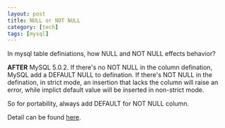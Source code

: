 ```yaml
---
layout: post
title: NULL or NOT NULL
category: [tech]
tags: [mysql]
---
```


In mysql table definiations, how NULL and NOT NULL effects behavior?

**AFTER** MySQL 5.0.2. If there's no NOT NULL in the column defination, MySQL add a DEFAULT NULL to defination. If there's NOT NULL in the defination, in strict mode, an insertion that lacks the column will raise an error, while implict default value will be inserted in non-strict mode.


So for portability, always add DEFAULT for NOT NULL column.

Detail can be found [here](http://dev.mysql.com/doc/refman/5.0/en/data-type-defaults.html).
